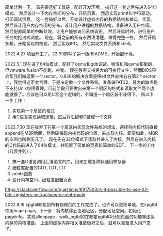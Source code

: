 简单计划一下。
首先要选好工具链，配好开发环境。
搞好这一套之后先进入64位模式。
然后设计一下内存空间的分布，开启页表。
然后实现printf和字符驱动，打印调试信息。
这一套搞好以后，开始设计虚拟内存的数据结构和接口，实现。
然后设计用户内存空间的分布，设计用户进程的数据结构，准备进入用户空间。
然后配置简单的中断处理，让用户能够访问系统调用。
然后开启时钟，进行用户任务的抢占式调度。
现在，将之前的所有东西理清楚，做得完整一些。
然后开启多核，开始实现内核锁。
然后实现IPC。
然后实现文件系统和shell。

2022.4.27
项目开工了。22:30前写了第一版README，开始配环境。

2022.5.1
现在进了64位模式，配好了qemu和gdb调试。物理机和qemu都能跑，但vmware fusion不能跑，神秘。
现在急需支持更大的可执行文件，然而BIOS只会帮我们搬运第一个sector。6.828的解决方案是把elf文件直接存在第2个sector上，我觉得这不太合理。于是决定做一个文件系统。准备做FAT32，最大的缺点是不支持Unix权限管理。目前阶段只要做出来第一个扇区的格式和读取文件两个功能就够了。应该是可以用C写这个逻辑的，不知道一个扇区装不装得下。
所以下一步工作：
1. 实现第一个扇区的格式
2. 用C语言实现读取逻辑，然后将汇编和C链成一个文件

2022.7.30
现在放弃了在第一个扇区内实现文件系统的想法，选择将内核代码直接append在MBR后面，然后硬编码内核代码的位置，来加载内核。即便如此，MBR的空间也所剩无几了。
现在先在32位模式下读取并进入了内核，然后在进入内核的C代码前进入了64位模式，并配置了简单的页表和简单的GDT。
下一步的工作（几项并列）：
1. 搞一套C语言调用汇编语言的库，用来加载各种非通用寄存器
2. 细粒度配置的GDT, LDT, IDT
3. printk函数
4. 设计内存空间，细粒度配置页表

https://stackoverflow.com/questions/6917503/is-it-possible-to-use-32-bits-registers-instructions-in-real-mode

2022.9.16
kpgtbl映射到所有物理页的工作完成了。也许可以更简单地，在kpgtbl中用huge page。下一步：将内核移到高地址区，分配地址空间。初始化pageinfo，实现allocpage，walk_pgtbl的在制定pgtbl中分配页面的功能等虚拟内存的内核准备。
上面的虚拟内存相关准备做好之后，就可以准备进入用户态了。